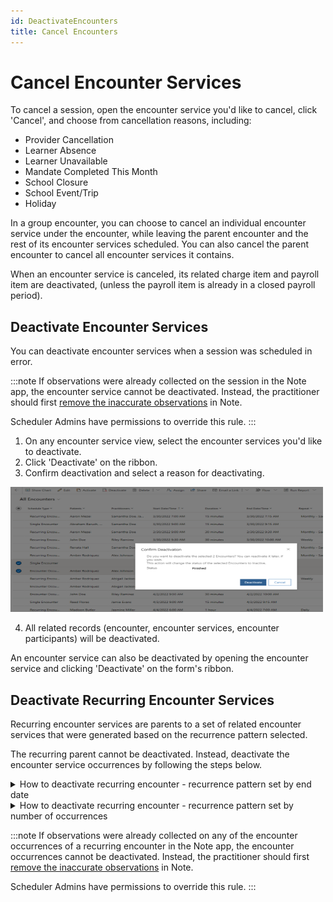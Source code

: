 ```yaml
---
id: DeactivateEncounters
title: Cancel Encounters
---
```

# Cancel Encounter Services

To cancel a session, open the encounter service you'd like to cancel, click 'Cancel', and choose from cancellation reasons, including:
- Provider Cancellation
- Learner Absence
- Learner Unavailable
- Mandate Completed This Month
- School Closure
- School Event/Trip
- Holiday

In a group encounter, you can choose to cancel an individual encounter service under the encounter, while leaving the parent encounter and the rest of its encounter services scheduled. You can also cancel the parent encounter to cancel all encounter services it contains.

When an encounter service is canceled, its related charge item and payroll item are deactivated, (unless the payroll item is already in a closed payroll period).

## Deactivate Encounter Services

You can deactivate encounter services when a session was scheduled in error.

:::note
If observations were already collected on the session in the Note app, the encounter service cannot be deactivated. Instead, the practitioner should first [remove the inaccurate observations](https://notedocs.chorus.cloud/docs/DataCollection/EditDataAfterSession) in Note. 

Scheduler Admins have permissions to override this rule.
:::


1.  On any encounter service view, select the encounter services you'd like to deactivate.
2.  Click 'Deactivate' on the ribbon.
3.  Confirm deactivation and select a reason for deactivating.

<img src ="/img/399c27bd-f552-4bb9-9433-5ec75c60271e_image.png" width="500" height="200"/>

4.  All related records (encounter, encounter services, encounter participants) will be deactivated.

An encounter service can also be deactivated by opening the encounter service and clicking 'Deactivate' on the form's ribbon.

## Deactivate Recurring Encounter Services

Recurring encounter services are parents to a set of related encounter services that were generated based on the recurrence pattern selected.

The recurring parent cannot be deactivated. Instead, deactivate the encounter service occurrences by following the steps below.


<details>
<summary> How to deactivate recurring encounter - recurrence pattern set by end date </summary>

1.  Update the end date on the recurrence information to one day before the first scheduled encounter.

<img src ="/img/9b8cb298-2429-44af-bc58-4a6d672f193b_image.png" width="500" height="200"/>

2.  Confirm update

<img src ="/img/ConfirmUpdate.png" width="500" height="200"/>

</details>

<details>
<summary> How to deactivate recurring encounter - recurrence pattern set by number of occurrences </summary>

1.  Navigate to the encounter occurrences tab on the recurring encounter.

<img src ="/img/8f0664c7-33a1-4762-8e69-6cfe0e75ab89_image.png" width="500" height="200"/>

2.  Click on the check on the grid to select all encounter occurrences.

<img src ="/img/e0d315e9-fbe1-46ca-8c1e-2703cc1d0957_image.png" width="500" height="200"/>

3.  Once all encounter occurrences have been selected click deactivate on the grid ribbon.

<img src ="/img/9da78011-dd9f-4d37-af65-c89e3ac683bd_image.png" width="500" height="200"/>

4.  Confirm deactivation.

<img src ="/img/1907150b-ee4e-466e-8b07-cf21d8c468af_image.png" width="500" height="200"/>

5. Only the shown encounter occurrences are deactivated. If there is more than one page to the subgrid this process has to be repeated on the following pages as well.

<img src ="/img/cbfa41a3-9a64-48c7-9bf9-a47ca44e4ce6_image.png" width="500" height="200"/>

</details>


:::note
If observations were already collected on any of the encounter occurrences of a recurring encounter in the Note app, the encounter occurrences cannot be deactivated. Instead, the practitioner should first [remove the inaccurate observations](https://notedocs.chorus.cloud/docs/DataCollection/EditDataAfterSession) in Note. 

Scheduler Admins have permissions to override this rule.
:::


          